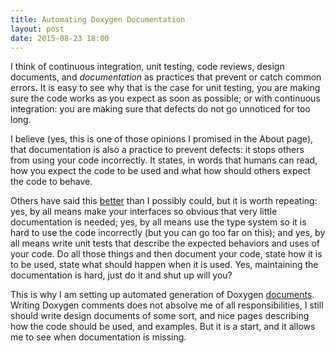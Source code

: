 ```yaml
---
title: Automating Doxygen Documentation
layout: post
date: 2015-08-23 18:00
---
```


I think of continuous integration, unit testing, code reviews, design
documents, and *documentation* as practices that prevent or catch
common errors.
It is easy to see why that is the case for unit testing, you are
making sure the code works as you expect as soon as possible;
or with continuous integration: you are making sure that defects do
not go unnoticed for too long.

I believe (yes, this is one of those opinions I promised in the About
page),
that documentation is also a practice to prevent defects: it stops others
from using your code incorrectly.  It states, in words that humans can
read, how you expect the code to be used and what how should others
expect the code to behave.

Others have said this
[better](http://blog.codefx.org/techniques/documentation/comment-your-fucking-code/)
than I possibly could, but it is worth repeating:
yes, by all means make your interfaces so obvious that very little
documentation is needed;
yes, by all means use the type system so it
is hard to use the code incorrectly (but you can go too far on this);
and yes, by all means write unit tests that describe the expected
behaviors and uses of your code.
Do all those things and then document your code, state how it is to be
used, state what should happen when it is used.
Yes, maintaining the documentation is hard, just do it and shut up
will you?

This is why I am setting up automated generation of Doxygen
[documents](https://coryan.github.io/jaybeams).
Writing Doxygen comments does not absolve me of all
responsibilities, I still should write design documents of some sort,
and nice pages describing how the code should be used, and examples.
But it is a start, and it allows me to see when documentation is
missing.
